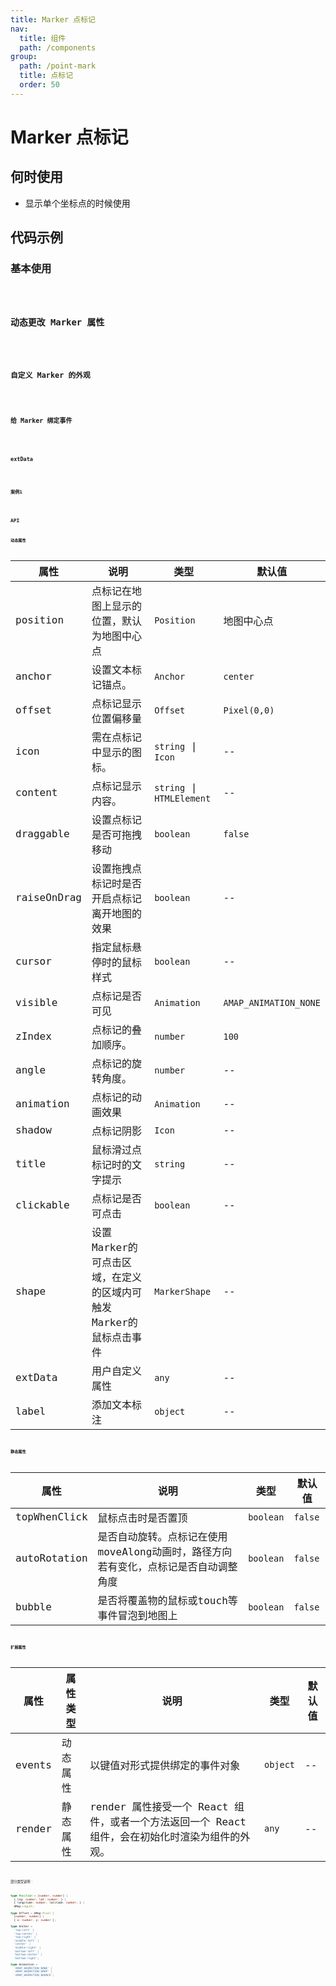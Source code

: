 ```yaml
---
title: Marker 点标记
nav:
  title: 组件
  path: /components
group:
  path: /point-mark
  title: 点标记
  order: 50
---
```


# Marker 点标记

## 何时使用

- 显示单个坐标点的时候使用

## 代码示例

### 基本使用

<code src="./demo/demo-01.tsx" />

### 动态更改 Marker 属性

<code src="./demo/demo-02.tsx" />

### 自定义 Marker 的外观

<code src="./demo/demo-03.tsx" />

### 给 Marker 绑定事件

<code src="./demo/demo-05.tsx" />

### extData

<code src="./demo/demo-07.tsx" />

### 案例1

<code src="./demo/demo-06/index.tsx" />

## API

### 动态属性

| 属性 |说明|类型|默认值|
|-----|----|----|----|
|position|点标记在地图上显示的位置，默认为地图中心点| `Position` | 地图中心点 |
|anchor| 设置文本标记锚点。 | `Anchor` | `center` |
|offset| 点标记显示位置偏移量 | `Offset` | `Pixel(0,0)` |
|icon| 需在点标记中显示的图标。 | `string` \| `Icon` | -- |
|content| 点标记显示内容。 | `string` \| `HTMLElement` | -- |
|draggable| 设置点标记是否可拖拽移动 | `boolean` | `false` |
|raiseOnDrag| 设置拖拽点标记时是否开启点标记离开地图的效果 | `boolean` | -- |
|cursor| 指定鼠标悬停时的鼠标样式 | `boolean` | -- |
|visible| 点标记是否可见 | `Animation` | `AMAP_ANIMATION_NONE` |
|zIndex| 点标记的叠加顺序。 | `number` | `100` |
|angle| 点标记的旋转角度。 | `number` | -- |
|animation| 点标记的动画效果 | `Animation` | -- |
|shadow| 点标记阴影 | `Icon` | -- |
|title| 鼠标滑过点标记时的文字提示 | `string` | -- |
|clickable| 点标记是否可点击 | `boolean` | -- |
|shape| 设置Marker的可点击区域，在定义的区域内可触发Marker的鼠标点击事件 | `MarkerShape` | -- |
|extData| 用户自定义属性 | `any` | -- |
|label| 添加文本标注 | `object` | -- |

### 静态属性

| 属性 |说明|类型|默认值|
|-----|----|----|----|
|topWhenClick| 鼠标点击时是否置顶 | `boolean` | `false` |
|autoRotation| 是否自动旋转。点标记在使用moveAlong动画时，路径方向若有变化，点标记是否自动调整角度 | `boolean` | `false` |
|bubble| 是否将覆盖物的鼠标或touch等事件冒泡到地图上 | `boolean` | `false` |

### 扩展属性

| 属性 | 属性类型 |说明|类型|默认值|
|-----|----|----|----|----|
|events| 动态属性 | 以键值对形式提供绑定的事件对象 | `object` | -- |
|render| 静态属性 | render 属性接受一个 React 组件，或者一个方法返回一个 React 组件，会在初始化时渲染为组件的外观。 | `any` | -- |

部分类型说明：

```ts
type Position = [number, number] | 
  { lng: number; lat: number; } | 
  { longitude: number; latitude: number; } |
  AMap.LngLat;

type Offset = AMap.Pixel |
  [number, number] |
  { x: number, y: number };

type Anchor = 
  'top-left' | 
  'top-center' | 
  'top-right' | 
  'middle-left' | 
  'center' | 
  'middle-right' | 
  'bottom-left' | 
  'bottom-center' | 
  'bottom-right';

type Animation = 
  'AMAP_ANIMATION_NONE' | 
  'AMAP_ANIMATION_DROP' | 
  'AMAP_ANIMATION_BOUNCE';
```

